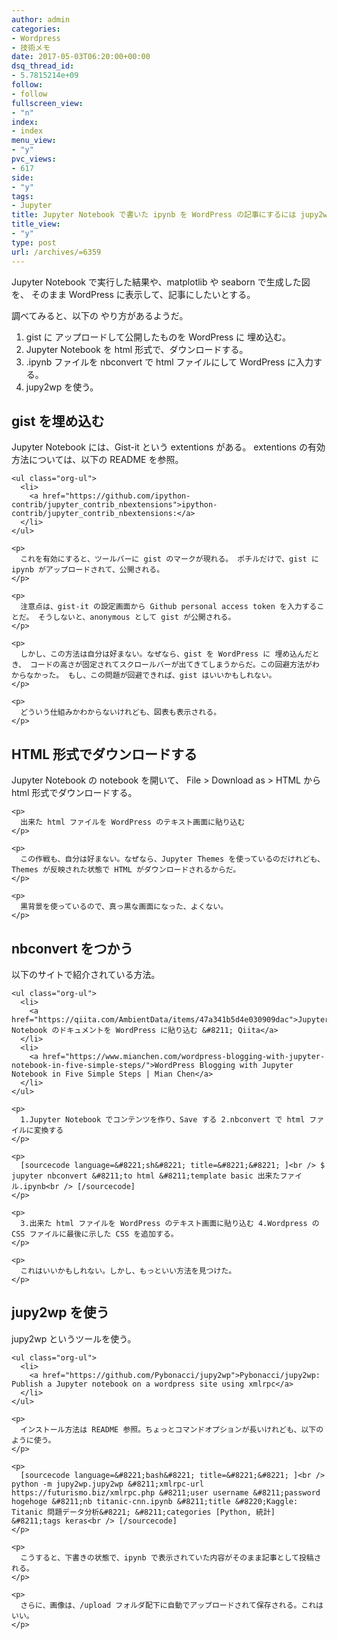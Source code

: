 ```yaml
---
author: admin
categories:
- Wordpress
- 技術メモ
date: 2017-05-03T06:20:00+00:00
dsq_thread_id:
- 5.7815214e+09
follow:
- follow
fullscreen_view:
- "n"
index:
- index
menu_view:
- "y"
pvc_views:
- 617
side:
- "y"
tags:
- Jupyter
title: Jupyter Notebook で書いた ipynb を WordPress の記事にするには jupy2wp が便利
title_view:
- "y"
type: post
url: /archives/=6359
---
```


Jupyter Notebook で実行した結果や、matplotlib や seaborn で生成した図を、 そのまま WordPress に表示して、記事にしたいとする。 

調べてみると、以下の やり方があるようだ。 

<ol class="org-ol">
  <li>
    gist に アップロードして公開したものを WordPress に 埋め込む。
  </li>
  <li>
    Jupyter Notebook を html 形式で、ダウンロードする。
  </li>
  <li>
    .ipynb ファイルを nbconvert で html ファイルにして WordPress に入力する。
  </li>
  <li>
    jupy2wp を使う。
  </li>
</ol>

<div id="outline-container-orgb216044" class="outline-2">
  <h2 id="orgb216044">
    gist を埋め込む
  </h2>
  
  <div class="outline-text-2" id="text-orgb216044">
    <p>
      Jupyter Notebook には、Gist-it という extentions がある。 extentions の有効方法については、以下の README を参照。
    </p>
    
    <ul class="org-ul">
      <li>
        <a href="https://github.com/ipython-contrib/jupyter_contrib_nbextensions">ipython-contrib/jupyter_contrib_nbextensions:</a>
      </li>
    </ul>
    
    <p>
      これを有効にすると、ツールバーに gist のマークが現れる。 ポチルだけで、gist に ipynb がアップロードされて、公開される。
    </p>
    
    <p>
      注意点は、gist-it の設定画面から Github personal access token を入力することだ。 そうしないと、anonymous として gist が公開される。
    </p>
    
    <p>
      しかし、この方法は自分は好まない。なぜなら、gist を WordPress に 埋め込んだとき、 コードの高さが固定されてスクロールバーが出てきてしまうからだ。この回避方法がわからなかった。 もし、この問題が回避できれば、gist はいいかもしれない。
    </p>
    
    <p>
      どういう仕組みかわからないけれども、図表も表示される。
    </p>
  </div>
</div>

<div id="outline-container-org52fdc65" class="outline-2">
  <h2 id="org52fdc65">
    HTML 形式でダウンロードする
  </h2>
  
  <div class="outline-text-2" id="text-org52fdc65">
    <p>
      Jupyter Notebook の notebook を開いて、 File > Download as > HTML から html 形式でダウンロードする。
    </p>
    
    <p>
      出来た html ファイルを WordPress のテキスト画面に貼り込む
    </p>
    
    <p>
      この作戦も、自分は好まない。なぜなら、Jupyter Themes を使っているのだけれども、 Themes が反映された状態で HTML がダウンロードされるからだ。
    </p>
    
    <p>
      黒背景を使っているので、真っ黒な画面になった、よくない。
    </p>
  </div>
</div>

<div id="outline-container-org801ac1b" class="outline-2">
  <h2 id="org801ac1b">
    nbconvert をつかう
  </h2>
  
  <div class="outline-text-2" id="text-org801ac1b">
    <p>
      以下のサイトで紹介されている方法。
    </p>
    
    <ul class="org-ul">
      <li>
        <a href="https://qiita.com/AmbientData/items/47a341b5d4e030909dac">Jupyter Notebook のドキュメントを WordPress に貼り込む &#8211; Qiita</a>
      </li>
      <li>
        <a href="https://www.mianchen.com/wordpress-blogging-with-jupyter-notebook-in-five-simple-steps/">WordPress Blogging with Jupyter Notebook in Five Simple Steps | Mian Chen</a>
      </li>
    </ul>
    
    <p>
      1.Jupyter Notebook でコンテンツを作り、Save する 2.nbconvert で html ファイルに変換する
    </p>
    
    <p>
      [sourcecode language=&#8221;sh&#8221; title=&#8221;&#8221; ]<br /> $ jupyter nbconvert &#8211;to html &#8211;template basic 出来たファイル.ipynb<br /> [/sourcecode]
    </p>
    
    <p>
      3.出来た html ファイルを WordPress のテキスト画面に貼り込む 4.Wordpress の CSS ファイルに最後に示した CSS を追加する。
    </p>
    
    <p>
      これはいいかもしれない。しかし、もっといい方法を見つけた。
    </p>
  </div>
</div>

<div id="outline-container-org1a82c7e" class="outline-2">
  <h2 id="org1a82c7e">
    jupy2wp を使う
  </h2>
  
  <div class="outline-text-2" id="text-org1a82c7e">
    <p>
      jupy2wp というツールを使う。
    </p>
    
    <ul class="org-ul">
      <li>
        <a href="https://github.com/Pybonacci/jupy2wp">Pybonacci/jupy2wp: Publish a Jupyter notebook on a wordpress site using xmlrpc</a>
      </li>
    </ul>
    
    <p>
      インストール方法は README 参照。ちょっとコマンドオプションが長いけれども、以下のように使う。
    </p>
    
    <p>
      [sourcecode language=&#8221;bash&#8221; title=&#8221;&#8221; ]<br /> python -m jupy2wp.jupy2wp &#8211;xmlrpc-url https://futurismo.biz/xmlrpc.php &#8211;user username &#8211;password hogehoge &#8211;nb titanic-cnn.ipynb &#8211;title &#8220;Kaggle: Titanic 問題データ分析&#8221; &#8211;categories [Python, 統計] &#8211;tags keras<br /> [/sourcecode]
    </p>
    
    <p>
      こうすると、下書きの状態で、ipynb で表示されていた内容がそのまま記事として投稿される。
    </p>
    
    <p>
      さらに、画像は、/upload フォルダ配下に自動でアップロードされて保存される。これはいい。
    </p>
  </div>
</div>